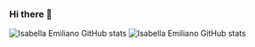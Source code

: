 ### Hi there 👋

![Isabella Emiliano GitHub stats](https://github-readme-stats.vercel.app/api?username=isabellaCE&count_private=true)
![Isabella Emiliano GitHub stats](https://github-readme-stats.vercel.app/api?username=isabellaCE&show_icons=true)
